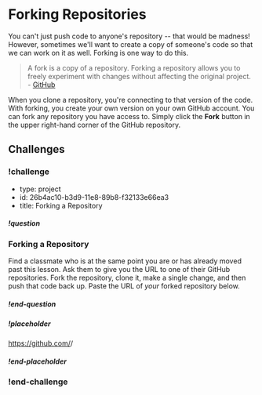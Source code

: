# Forking Repositories

You can't just push code to anyone's repository -- that would be madness! However, sometimes we'll want to create a copy of someone's code so that we can work on it as well. Forking is one way to do this.

> A fork is a copy of a repository. Forking a repository allows you to freely experiment with changes without affecting the original project. - [GitHub](https://help.github.com/articles/fork-a-repo/)

When you clone a repository, you're connecting to that version of the code. With forking, you create your own version on your own GitHub account. You can fork any repository you have access to. Simply click the **Fork** button in the upper right-hand corner of the GitHub repository.

## Challenges

<!-- Question -->

### !challenge

* type: project
* id: 26b4ac10-b3d9-11e8-89b8-f32133e66ea3
* title: Forking a Repository

##### !question

### Forking a Repository

Find a classmate who is at the same point you are or has already moved past this lesson. Ask them to give you the URL to one of their GitHub repositories. Fork the repository, clone it, make a single change, and then push that code back up. Paste the URL of _your_ forked repository below.

##### !end-question

##### !placeholder

https://github.com/<username>/<repository-name>

##### !end-placeholder

### !end-challenge
